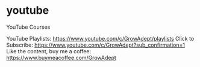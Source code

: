 # youtube
YouTube Courses 

YouTube Playlists: https://www.youtube.com/c/GrowAdept/playlists
Click to Subscribe: https://www.youtube.com/c/GrowAdept?sub_confirmation=1
Like the content, buy me a coffee: https://www.buymeacoffee.com/GrowAdept
